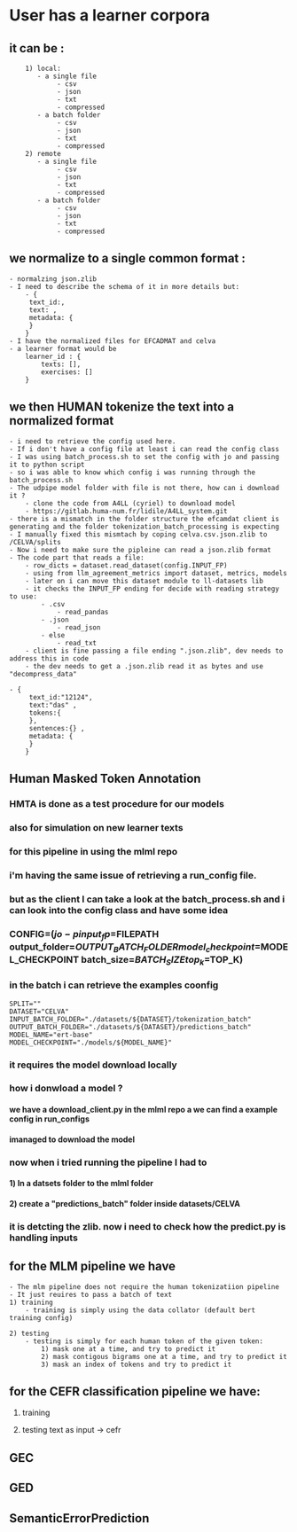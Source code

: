 # User has a learner corpora
## it can be :
        1) local:
           - a single file
                - csv
                - json
                - txt
                - compressed
           - a batch folder
                - csv
                - json
                - txt
                - compressed
        2) remote
           - a single file
                - csv
                - json
                - txt
                - compressed
           - a batch folder
                - csv
                - json
                - txt
                - compressed

## we normalize to a single common format :
    - normalzing json.zlib
    - I need to describe the schema of it in more details but:  
        - {
         text_id:,
         text: ,
         metadata: {
         }
        }
    - I have the normalized files for EFCADMAT and celva
    - a learner format would be 
        learner_id : {
            texts: [],
            exercises: []
        }

## we then HUMAN tokenize the text into a normalized format
    - i need to retrieve the config used here.
    - If i don't have a config file at least i can read the config class
    - I was using batch_process.sh to set the config with jo and passing it to python script 
    - so i was able to know which config i was running through the batch_process.sh
    - The udpipe model folder with file is not there, how can i download it ?
        - clone the code from A4LL (cyriel) to download model
        - https://gitlab.huma-num.fr/lidile/A4LL_system.git
    - there is a mismatch in the folder structure the efcamdat client is generating and the folder tokenization_batch_processing is expecting
    - I manually fixed this mismtach by coping celva.csv.json.zlib to /CELVA/splits
    - Now i need to make sure the pipleine can read a json.zlib format
    - The code part that reads a file:
        - row_dicts = dataset.read_dataset(config.INPUT_FP)
        - using from llm_agreement_metrics import dataset, metrics, models
        - later on i can move this dataset module to ll-datasets lib
        - it checks the INPUT_FP ending for decide with reading strategy to use:
            - .csv
                - read_pandas
            - .json
                - read_json
            - else
                - read_txt
        - client is fine passing a file ending ".json.zlib", dev needs to address this in code
        - the dev needs to get a .json.zlib read it as bytes and use "decompress_data"
 
    - {
         text_id:"12124",
         text:"das" ,
         tokens:{
         },
         sentences:{} ,
         metadata: {
         }
        }
    
## Human Masked Token Annotation
### HMTA is done as a test procedure for our models
### also for simulation on new learner texts
### for this pipeline in using the mlml repo
### i'm having the same issue of retrieving a run_config file.
###  but as the client I can take a look at the batch_process.sh and i can look into the config class and have some idea
###  CONFIG=$(jo -p input_fp=$FILEPATH output_folder=$OUTPUT_BATCH_FOLDER model_checkpoint=$MODEL_CHECKPOINT batch_size=$BATCH_SIZE top_k=$TOP_K)
### in the batch i can retrieve the examples coonfig
    SPLIT=""
    DATASET="CELVA"
    INPUT_BATCH_FOLDER="./datasets/${DATASET}/tokenization_batch"
    OUTPUT_BATCH_FOLDER="./datasets/${DATASET}/predictions_batch"
    MODEL_NAME="ert-base"
    MODEL_CHECKPOINT="./models/${MODEL_NAME}"
### it requires the model download locally
### how i donwload a model ?
#### we have a download_client.py in the mlml repo a we can find a example config in run_configs
#### imanaged to download the model
### now when i tried running the pipeline I had to 
#### 1) ln a datsets folder to the mlml folder 
#### 2) create a "predictions_batch" folder inside datasets/CELVA
### it is detcting the zlib. now i need to check how the predict.py is handling inputs


## for the MLM pipeline we have 
    - The mlm pipeline does not require the human tokenizatiion pipeline
    - It just reuires to pass a batch of text
    1) training
        - training is simply using the data collator (default bert training config)

    2) testing  
        - testing is simply for each human token of the given token:
            1) mask one at a time, and try to predict it
            2) mask contigous bigrams one at a time, and try to predict it
            3) mask an index of tokens and try to predict it

## for the CEFR classification pipeline we have:
   1) training
        
   2) testing 
        text as input -> cefr

## GEC
## GED
## SemanticErrorPrediction
